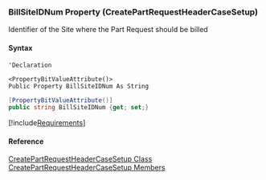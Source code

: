﻿### BillSiteIDNum Property (CreatePartRequestHeaderCaseSetup)

Identifier of the Site where the Part Request should be billed

#### Syntax

```vbnet
'Declaration

<PropertyBitValueAttribute()>
Public Property BillSiteIDNum As String
```

```csharp
[PropertyBitValueAttribute()]
public string BillSiteIDNum {get; set;}
```

[!include[Requirements](../partials/requirements.md)]

#### Reference

[CreatePartRequestHeaderCaseSetup Class](FChoice.Toolkits.Clarify~FChoice.Toolkits.Clarify.Logistics.CreatePartRequestHeaderCaseSetup.md)  
[CreatePartRequestHeaderCaseSetup Members](FChoice.Toolkits.Clarify~FChoice.Toolkits.Clarify.Logistics.CreatePartRequestHeaderCaseSetup_members.md)